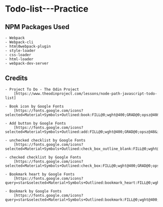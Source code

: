 # Todo-list---Practice

## NPM Packages Used

    - Webpack
    - Webpack-cli
    - html0webpack-plugin
    - style-loader
    - css-loader
    - html-loader
    - webpack-dev-server

## Credits

    - Project To Do - The Odin Project
        [https://www.theodinproject.com/lessons/node-path-javascript-todo-list]

    - Book icon by Google Fonts
        [https://fonts.google.com/icons?selected=Material+Symbols+Outlined:book:FILL@0;wght@400;GRAD@0;opsz@40&icon.query=book&icon.size=40&icon.color=%23000000]

    - Add button by Google Fonts
        [https://fonts.google.com/icons?selected=Material+Symbols+Outlined:add:FILL@0;wght@400;GRAD@0;opsz@48&icon.size=64&icon.color=%23000000]
    
    - unchecked checklist by Google Fonts
        [https://fonts.google.com/icons?selected=Material+Symbols+Outlined:check_box_outline_blank:FILL@0;wght@400;GRAD@0;opsz@24&icon.query=check&icon.size=24&icon.color=%23FFFFFF]

    - checked checklist by Google Fonts
        [https://fonts.google.com/icons?selected=Material+Symbols+Outlined:check_box:FILL@0;wght@400;GRAD@0;opsz@24&icon.query=check&icon.size=24&icon.color=%23FFFFFF]

    - Bookmark heart by Google Fonts
        [https://fonts.google.com/icons?query=star&selected=Material+Symbols+Outlined:bookmark_heart:FILL@0;wght@400;GRAD@0;opsz@24&icon.query=heart&icon.size=24&icon.color=%23FFFFFF]

    - Bookmark by Google Fonts
        [https://fonts.google.com/icons?query=star&selected=Material+Symbols+Outlined:bookmark:FILL@0;wght@400;GRAD@0;opsz@24&icon.query=bookmark&icon.size=24&icon.color=%23FFFFFF]